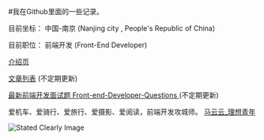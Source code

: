 #我在Github里面的一些记录。

目前坐标： 中国-南京 (Nanjing city , People's Republic of China)

目前职位：  前端开发  (Front-End Developer)

[介绍页](http://markyun.github.io/My-blog/ "My-blog")

[文章列表](https://github.com/markyun/My-blog/issues "文章issues") (不定期更新)

[最新前端开发面试题 Front-end-Developer-Questions    ](https://github.com/markyun/My-blog/blob/master/Front-end-Developer-Questions "最新前端开发面试题") (不定期更新)

爱机车、爱骑行、爱旅行、爱摄影、爱阅读，前端开发攻城师。 [马云云_理想青年](http://weibo.com/920802999 "马云云_理想青年的微博")  


![Stated Clearly Image](http://farm4.staticflickr.com/3757/9364862224_217bcf88a8_c.jpg)  

